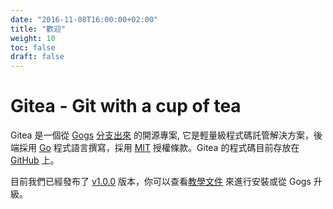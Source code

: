 ```yaml
---
date: "2016-11-08T16:00:00+02:00"
title: "歡迎"
weight: 10
toc: false
draft: false
---
```


# Gitea - Git with a cup of tea

Gitea 是一個從 [Gogs](http://gogs.io) [分支出來](https://blog.gitea.io/2016/12/welcome-to-gitea/) 的開源專案, 它是輕量級程式碼託管解決方案，後端採用 [Go](https://golang.org/) 程式語言撰寫，採用 [MIT](https://github.com/go-gitea/gitea/blob/master/LICENSE) 授權條款。Gitea 的程式碼目前存放在 [GitHub](https://github.com/go-gitea/) 上。

目前我們已經發布了 [v1.0.0](https://blog.gitea.io/2016/12/release-of-1.0.0/) 版本，你可以查看[教學文件](https://docs.gitea.io) 來進行安裝或從 Gogs 升級。
